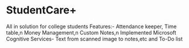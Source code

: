 # StudentCare+
All in solution for college students
Features:-
Attendance keeper,
Time table,n
Money Management,n
Custom Notes,n
Implemented Microsoft Cognitive Services- Text from scanned image to notes,etc and
To-Do list
